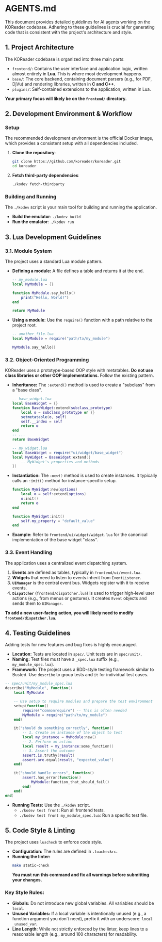 # AGENTS.md

This document provides detailed guidelines for AI agents working on the KOReader codebase. Adhering to these guidelines is crucial for generating code that is consistent with the project's architecture and style.

## 1. Project Architecture

The KOReader codebase is organized into three main parts:

*   `frontend/`: Contains the user interface and application logic, written almost entirely in **Lua**. This is where most development happens.
*   `base/`: The core backend, containing document parsers (e.g., for PDF, DjVu) and rendering libraries, written in **C and C++**.
*   `plugins/`: Self-contained extensions to the application, written in Lua.

**Your primary focus will likely be on the `frontend/` directory.**

## 2. Development Environment & Workflow

### Setup

The recommended development environment is the official Docker image, which provides a consistent setup with all dependencies included.

1.  **Clone the repository**:
    ```bash
    git clone https://github.com/koreader/koreader.git
    cd koreader
    ```
2.  **Fetch third-party dependencies**:
    ```bash
    ./kodev fetch-thirdparty
    ```

### Building and Running

The `./kodev` script is your main tool for building and running the application.

*   **Build the emulator**: `./kodev build`
*   **Run the emulator**: `./kodev run`

## 3. Lua Development Guidelines

### 3.1. Module System

The project uses a standard Lua module pattern.

*   **Defining a module:** A file defines a table and returns it at the end.
    ```lua
    -- my_module.lua
    local MyModule = {}

    function MyModule.say_hello()
        print("Hello, World!")
    end

    return MyModule
    ```
*   **Using a module:** Use the `require()` function with a path relative to the project root.
    ```lua
    -- another_file.lua
    local MyModule = require("path/to/my_module")

    MyModule.say_hello()
    ```

### 3.2. Object-Oriented Programming

KOReader uses a prototype-based OOP style with metatables. **Do not use class libraries or other OOP implementations.** Follow the existing pattern.

*   **Inheritance:** The `:extend()` method is used to create a "subclass" from a "base class".
    ```lua
    -- base_widget.lua
    local BaseWidget = {}
    function BaseWidget:extend(subclass_prototype)
        local o = subclass_prototype or {}
        setmetatable(o, self)
        self.__index = self
        return o
    end
    -- ...
    return BaseWidget

    -- my_widget.lua
    local BaseWidget = require("ui/widget/base_widget")
    local MyWidget = BaseWidget:extend({
        -- MyWidget's properties and methods
    })
    ```
*   **Instantiation:** The `:new()` method is used to create instances. It typically calls an `:init()` method for instance-specific setup.
    ```lua
    function MyWidget:new(options)
        local o = self:extend(options)
        o:init()
        return o
    end

    function MyWidget:init()
        self.my_property = "default_value"
    end
    ```
*   **Example:** Refer to `frontend/ui/widget/widget.lua` for the canonical implementation of the base widget "class".

### 3.3. Event Handling

The application uses a centralized event dispatching system.

1.  **Events** are defined as tables, typically in `frontend/ui/event.lua`.
2.  **Widgets** that need to listen to events inherit from `EventListener`.
3.  **`UIManager`** is the central event bus. Widgets register with it to receive events.
4.  **`Dispatcher`** (`frontend/dispatcher.lua`) is used to trigger high-level user actions (e.g., from menus or gestures). It creates `Event` objects and sends them to `UIManager`.

**To add a new user-facing action, you will likely need to modify `frontend/dispatcher.lua`.**

## 4. Testing Guidelines

Adding tests for new features and bug fixes is highly encouraged.

*   **Location:** Tests are located in `spec/`. Unit tests are in `spec/unit/`.
*   **Naming:** Test files must have a `_spec.lua` suffix (e.g., `my_module_spec.lua`).
*   **Framework:** The project uses a BDD-style testing framework similar to Busted. Use `describe` to group tests and `it` for individual test cases.

```lua
-- spec/unit/my_module_spec.lua
describe("MyModule", function()
    local MyModule

    -- Use setup to require modules and prepare the test environment
    setup(function()
        require("commonrequire") -- This is often needed
        MyModule = require("path/to/my_module")
    end)

    it("should do something correctly", function()
        -- 1. Create an instance of the object to test
        local my_instance = MyModule:new()
        -- 2. Perform an action
        local result = my_instance:some_function()
        -- 3. Assert the outcome
        assert.is.truthy(result)
        assert.are.equal(result, "expected_value")
    end)

    it("should handle errors", function()
        assert.has_error(function()
            MyModule:function_that_should_fail()
        end)
    end)
end)
```
*   **Running Tests:** Use the `./kodev` script.
    *   `./kodev test front`: Run all frontend tests.
    *   `./kodev test front my_module_spec.lua`: Run a specific test file.

## 5. Code Style & Linting

The project uses `luacheck` to enforce code style.

*   **Configuration:** The rules are defined in `.luacheckrc`.
*   **Running the linter:**
    ```bash
    make static-check
    ```
    **You must run this command and fix all warnings before submitting your changes.**

### Key Style Rules:

*   **Globals:** Do not introduce new global variables. All variables should be `local`.
*   **Unused Variables:** If a local variable is intentionally unused (e.g., a function argument you don't need), prefix it with an underscore: `local _unused_var`.
*   **Line Length:** While not strictly enforced by the linter, keep lines to a reasonable length (e.g., around 100 characters) for readability.
